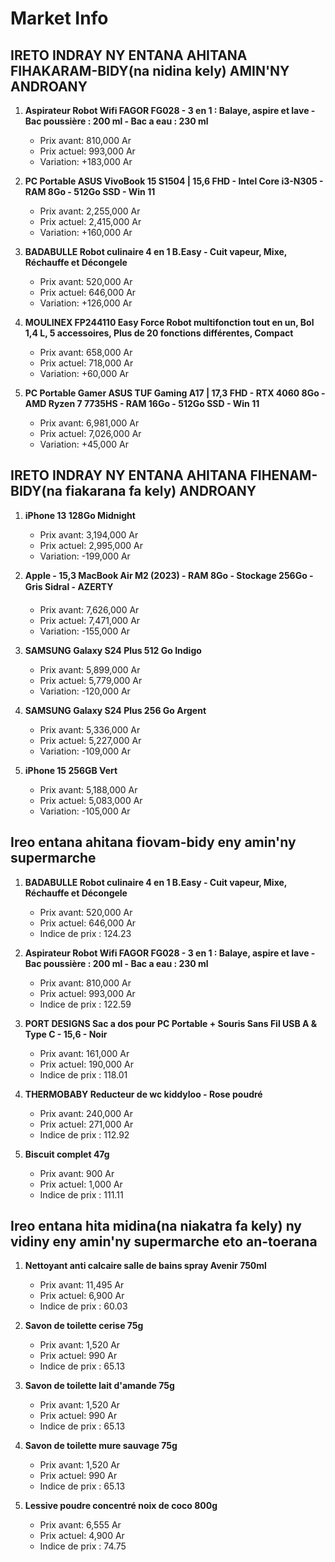 # Market Info

## IRETO INDRAY NY ENTANA AHITANA FIHAKARAM-BIDY(na nidina kely) AMIN'NY ANDROANY

1. **Aspirateur Robot Wifi FAGOR FG028 - 3 en 1 : Balaye, aspire et lave - Bac poussière : 200 ml - Bac a eau : 230 ml**
   - Prix avant: 810,000 Ar
   - Prix actuel: 993,000 Ar
   - Variation: +183,000 Ar

2. **PC Portable ASUS VivoBook 15 S1504 | 15,6 FHD - Intel Core i3-N305 - RAM 8Go - 512Go SSD - Win 11**
   - Prix avant: 2,255,000 Ar
   - Prix actuel: 2,415,000 Ar
   - Variation: +160,000 Ar

3. **BADABULLE Robot culinaire 4 en 1 B.Easy - Cuit vapeur, Mixe, Réchauffe et Décongele**
   - Prix avant: 520,000 Ar
   - Prix actuel: 646,000 Ar
   - Variation: +126,000 Ar

4. **MOULINEX FP244110 Easy Force Robot multifonction tout en un, Bol 1,4 L, 5 accessoires, Plus de 20 fonctions différentes, Compact**
   - Prix avant: 658,000 Ar
   - Prix actuel: 718,000 Ar
   - Variation: +60,000 Ar

5. **PC Portable Gamer ASUS TUF Gaming A17 | 17,3 FHD - RTX 4060 8Go - AMD Ryzen 7 7735HS - RAM 16Go - 512Go SSD - Win 11**
   - Prix avant: 6,981,000 Ar
   - Prix actuel: 7,026,000 Ar
   - Variation: +45,000 Ar

## IRETO INDRAY NY ENTANA AHITANA FIHENAM-BIDY(na fiakarana fa kely) ANDROANY

1. **iPhone 13 128Go Midnight**
   - Prix avant: 3,194,000 Ar
   - Prix actuel: 2,995,000 Ar
   - Variation: -199,000 Ar

2. **Apple - 15,3 MacBook Air M2 (2023) - RAM 8Go - Stockage 256Go - Gris Sidral - AZERTY**
   - Prix avant: 7,626,000 Ar
   - Prix actuel: 7,471,000 Ar
   - Variation: -155,000 Ar

3. **SAMSUNG Galaxy S24 Plus 512 Go Indigo**
   - Prix avant: 5,899,000 Ar
   - Prix actuel: 5,779,000 Ar
   - Variation: -120,000 Ar

4. **SAMSUNG Galaxy S24 Plus 256 Go Argent**
   - Prix avant: 5,336,000 Ar
   - Prix actuel: 5,227,000 Ar
   - Variation: -109,000 Ar

5. **iPhone 15 256GB Vert**
   - Prix avant: 5,188,000 Ar
   - Prix actuel: 5,083,000 Ar
   - Variation: -105,000 Ar

## Ireo entana ahitana fiovam-bidy eny amin'ny supermarche

1. **BADABULLE Robot culinaire 4 en 1 B.Easy - Cuit vapeur, Mixe, Réchauffe et Décongele**
   - Prix avant: 520,000 Ar
   - Prix actuel: 646,000 Ar
   - Indice de prix : 124.23

2. **Aspirateur Robot Wifi FAGOR FG028 - 3 en 1 : Balaye, aspire et lave - Bac poussière : 200 ml - Bac a eau : 230 ml**
   - Prix avant: 810,000 Ar
   - Prix actuel: 993,000 Ar
   - Indice de prix : 122.59

3. **PORT DESIGNS Sac a dos pour PC Portable + Souris Sans Fil USB A & Type C - 15,6 - Noir**
   - Prix avant: 161,000 Ar
   - Prix actuel: 190,000 Ar
   - Indice de prix : 118.01

4. **THERMOBABY Reducteur de wc kiddyloo - Rose poudré**
   - Prix avant: 240,000 Ar
   - Prix actuel: 271,000 Ar
   - Indice de prix : 112.92

5. **Biscuit complet 47g**
   - Prix avant: 900 Ar
   - Prix actuel: 1,000 Ar
   - Indice de prix : 111.11

## Ireo entana hita midina(na niakatra fa kely) ny vidiny eny amin'ny supermarche eto an-toerana

1. **Nettoyant anti calcaire salle de bains spray Avenir 750ml**
   - Prix avant: 11,495 Ar
   - Prix actuel: 6,900 Ar
   - Indice de prix : 60.03

2. **Savon de toilette cerise 75g**
   - Prix avant: 1,520 Ar
   - Prix actuel: 990 Ar
   - Indice de prix : 65.13

3. **Savon de toilette lait d'amande 75g**
   - Prix avant: 1,520 Ar
   - Prix actuel: 990 Ar
   - Indice de prix : 65.13

4. **Savon de toilette mure sauvage 75g**
   - Prix avant: 1,520 Ar
   - Prix actuel: 990 Ar
   - Indice de prix : 65.13

5. **Lessive poudre concentré noix de coco 800g**
   - Prix avant: 6,555 Ar
   - Prix actuel: 4,900 Ar
   - Indice de prix : 74.75

